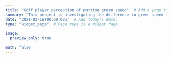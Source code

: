 ```yaml
---
title: "Golf player perception of putting green speed"  # Add a page title.
summary: "This project is investigating the difference in green speed that can easily be detected by golf players."  # Add a page description.
date: "2021-02-18T00:00:00Z"  # Add today's date.
type: "widget_page"  # Page type is a Widget Page

image:
  preview_only: true
  
math: false
---
```



